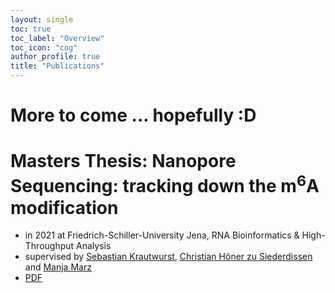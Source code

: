 ```yaml
---
layout: single
toc: true
toc_label: "Overview"
toc_icon: "cog"
author_profile: true
title: "Publications"
---
```


# More to come ... hopefully :D

# Masters Thesis: Nanopore Sequencing: tracking down the m<sup>6</sup>A modification
- in 2021 at Friedrich-Schiller-University Jena, RNA Bioinformatics & High-Throughput Analysis
- supervised by [Sebastian Krautwurst](https://github.com/RaverJay), [Christian Höner zu Siederdissen](http://www.bioinf.uni-leipzig.de/~choener/) and [Manja Marz](https://www.rna.uni-jena.de)
- [PDF](rna_nanopore_sequencing_tracking_down_the_m6a_modification.pdf)
